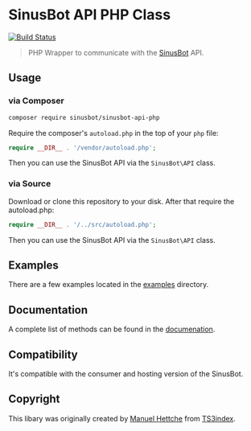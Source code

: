# SinusBot API PHP Class

[![Build Status](https://travis-ci.org/SinusBot/api-php.svg?branch=master)](https://travis-ci.org/SinusBot/api-php)

> PHP Wrapper to communicate with the [SinusBot](https://sinusbot.com) API.

## Usage

### via Composer

```bash
composer require sinusbot/sinusbot-api-php
```

Require the composer's `autoload.php` in the top of your `php` file:

```php
require __DIR__ . '/vendor/autoload.php';
```

Then you can use the SinusBot API via the `SinusBot\API` class. 

### via Source

Download or clone this repository to your disk. After that require the autoload.php:

```php
require __DIR__ . '/../src/autoload.php';
```

Then you can use the SinusBot API via the `SinusBot\API` class.

## Examples

There are a few examples located in the [examples](examples/) directory.

## Documentation

A complete list of methods can be found in the [documenation](https://sinusbot.github.io/api-php).

## Compatibility

It's compatible with the consumer and hosting version of the SinusBot.

## Copyright

This libary was originally created by [Manuel Hettche](https://github.com/marburger93) from [TS3index](https://ts3index.com).
